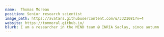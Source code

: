 ```yaml
---
name:  Thomas Moreau
position: Senior research scientist
image_path: https://avatars.githubusercontent.com/u/3321081?v=4
website: https://tommoral.github.io/
blurb: I am a researcher in the MIND team @ INRIA Saclay, since autumn 2019, working on unsupervised learning for time series, bilevel optimization and on deep learning methods applied to solving inverse problems. 
---
```

